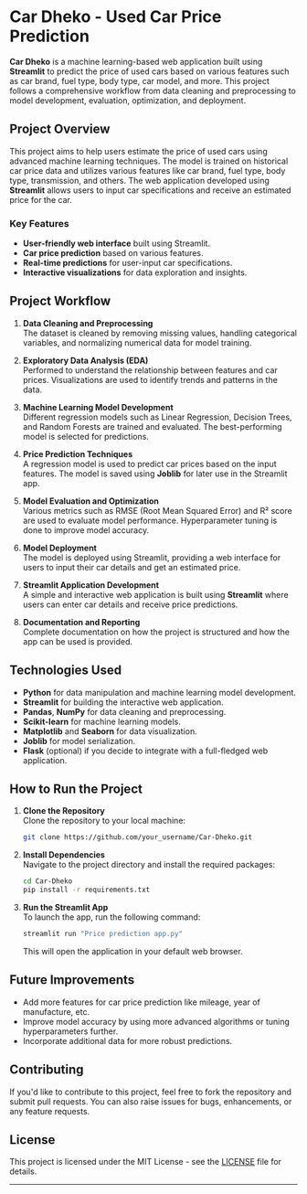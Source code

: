 # **Car Dheko - Used Car Price Prediction**

**Car Dheko** is a machine learning-based web application built using **Streamlit** to predict the price of used cars based on various features such as car brand, fuel type, body type, car model, and more. This project follows a comprehensive workflow from data cleaning and preprocessing to model development, evaluation, optimization, and deployment.

## **Project Overview**

This project aims to help users estimate the price of used cars using advanced machine learning techniques. The model is trained on historical car price data and utilizes various features like car brand, fuel type, body type, transmission, and others. The web application developed using **Streamlit** allows users to input car specifications and receive an estimated price for the car.

### **Key Features**
- **User-friendly web interface** built using Streamlit.
- **Car price prediction** based on various features.
- **Real-time predictions** for user-input car specifications.
- **Interactive visualizations** for data exploration and insights.

## **Project Workflow**

1. **Data Cleaning and Preprocessing**  
   The dataset is cleaned by removing missing values, handling categorical variables, and normalizing numerical data for model training.

2. **Exploratory Data Analysis (EDA)**  
   Performed to understand the relationship between features and car prices. Visualizations are used to identify trends and patterns in the data.

3. **Machine Learning Model Development**  
   Different regression models such as Linear Regression, Decision Trees, and Random Forests are trained and evaluated. The best-performing model is selected for predictions.

4. **Price Prediction Techniques**  
   A regression model is used to predict car prices based on the input features. The model is saved using **Joblib** for later use in the Streamlit app.

5. **Model Evaluation and Optimization**  
   Various metrics such as RMSE (Root Mean Squared Error) and R² score are used to evaluate model performance. Hyperparameter tuning is done to improve model accuracy.

6. **Model Deployment**  
   The model is deployed using Streamlit, providing a web interface for users to input their car details and get an estimated price.

7. **Streamlit Application Development**  
   A simple and interactive web application is built using **Streamlit** where users can enter car details and receive price predictions.

8. **Documentation and Reporting**  
   Complete documentation on how the project is structured and how the app can be used is provided.

## **Technologies Used**

- **Python** for data manipulation and machine learning model development.
- **Streamlit** for building the interactive web application.
- **Pandas**, **NumPy** for data cleaning and preprocessing.
- **Scikit-learn** for machine learning models.
- **Matplotlib** and **Seaborn** for data visualization.
- **Joblib** for model serialization.
- **Flask** (optional) if you decide to integrate with a full-fledged web application.

## **How to Run the Project**

1. **Clone the Repository**  
   Clone the repository to your local machine:
   ```bash
   git clone https://github.com/your_username/Car-Dheko.git
   ```

2. **Install Dependencies**  
   Navigate to the project directory and install the required packages:
   ```bash
   cd Car-Dheko
   pip install -r requirements.txt
   ```

3. **Run the Streamlit App**  
   To launch the app, run the following command:
   ```bash
   streamlit run "Price prediction app.py"
   ```

   This will open the application in your default web browser.

## **Future Improvements**
- Add more features for car price prediction like mileage, year of manufacture, etc.
- Improve model accuracy by using more advanced algorithms or tuning hyperparameters further.
- Incorporate additional data for more robust predictions.

## **Contributing**

If you'd like to contribute to this project, feel free to fork the repository and submit pull requests. You can also raise issues for bugs, enhancements, or any feature requests.

## **License**

This project is licensed under the MIT License - see the [LICENSE](LICENSE) file for details.

---
